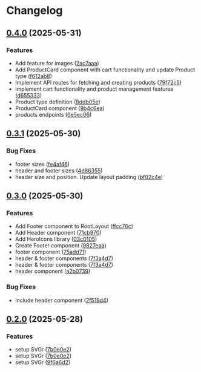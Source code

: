 # Changelog

## [0.4.0](https://github.com/JhojanRop/404-tech/compare/v0.3.1...v0.4.0) (2025-05-31)


### Features

* Add feature for images ([2ac7aaa](https://github.com/JhojanRop/404-tech/commit/2ac7aaa1a4ed3b74e152a33930cd5f8f60d7863b))
* Add ProductCard component with cart functionality and update Product type ([f612ab8](https://github.com/JhojanRop/404-tech/commit/f612ab850357b44e0693a0a9dc7eb32f35bb6cba))
* Implement API routes for fetching and creating products ([79f72c5](https://github.com/JhojanRop/404-tech/commit/79f72c520cac185994f369f6d67cbd73ea56af2d))
* implement cart functionality and product management features ([d655333](https://github.com/JhojanRop/404-tech/commit/d65533389e75c6c6a032a089ce9f7ca56c891d76))
* Product type definition ([8ddb05e](https://github.com/JhojanRop/404-tech/commit/8ddb05e99c9070a4e8441b8a5cebe584fc781120))
* ProductCard component ([9b4c6ea](https://github.com/JhojanRop/404-tech/commit/9b4c6ea4cbab0445efbab4ee7b388c8918445f61))
* products endpoints ([0e5ec06](https://github.com/JhojanRop/404-tech/commit/0e5ec0628efa2cd2c7f8d8d7c669227a1fed4027))

## [0.3.1](https://github.com/JhojanRop/404-tech/compare/v0.3.0...v0.3.1) (2025-05-30)


### Bug Fixes

* footer sizes ([fe4af46](https://github.com/JhojanRop/404-tech/commit/fe4af46d0e38438a4e6b8912f5831117d5293664))
* header and footer sizes ([4d86355](https://github.com/JhojanRop/404-tech/commit/4d86355b4f1d782257263ab1a1c283b3e762162a))
* header size and position. Update layout padding ([bf02c4e](https://github.com/JhojanRop/404-tech/commit/bf02c4eddaa59895b33585d4ff7b65e095b3fe7d))

## [0.3.0](https://github.com/JhojanRop/404-tech/compare/v0.2.0...v0.3.0) (2025-05-30)


### Features

* Add Footer component to RootLayout ([ffcc76c](https://github.com/JhojanRop/404-tech/commit/ffcc76c4bdb9da796e0aff97241315a776b21a35))
* Add Header component ([71cb970](https://github.com/JhojanRop/404-tech/commit/71cb970b0c7cd00bb0d3a5b524e9d72d8198fce4))
* Add HeroIcons library ([03c0105](https://github.com/JhojanRop/404-tech/commit/03c01058766c71524f5305c95cfcae683f74a933))
* Create Footer component ([9827eaa](https://github.com/JhojanRop/404-tech/commit/9827eaa3b7b9e06668c8734076873f5e96c65f88))
* footer component ([75add71](https://github.com/JhojanRop/404-tech/commit/75add7166f001e388a5f1e7cd5eb86e835c29687))
* header & footer components ([7f3a4d7](https://github.com/JhojanRop/404-tech/commit/7f3a4d7eb288e6d4fc03b4308536f3b084cdc1a6))
* header & footer components ([7f3a4d7](https://github.com/JhojanRop/404-tech/commit/7f3a4d7eb288e6d4fc03b4308536f3b084cdc1a6))
* header component ([a2b0739](https://github.com/JhojanRop/404-tech/commit/a2b0739bc34eb712492efea5ebadda5abc1d3f97))


### Bug Fixes

* include header component ([2f519d4](https://github.com/JhojanRop/404-tech/commit/2f519d42e243161f73396b6fb103098520b2ce3d))

## [0.2.0](https://github.com/JhojanRop/404-tech/compare/v0.1.0...v0.2.0) (2025-05-28)


### Features

* setup SVGr ([7b0e0e2](https://github.com/JhojanRop/404-tech/commit/7b0e0e2e6485308eebde49728731006344f8688e))
* setup SVGr ([7b0e0e2](https://github.com/JhojanRop/404-tech/commit/7b0e0e2e6485308eebde49728731006344f8688e))
* setup SVGr ([9f6a6d2](https://github.com/JhojanRop/404-tech/commit/9f6a6d2a7c3eea14d4bfb8510dcd57e2ed24b53f))
